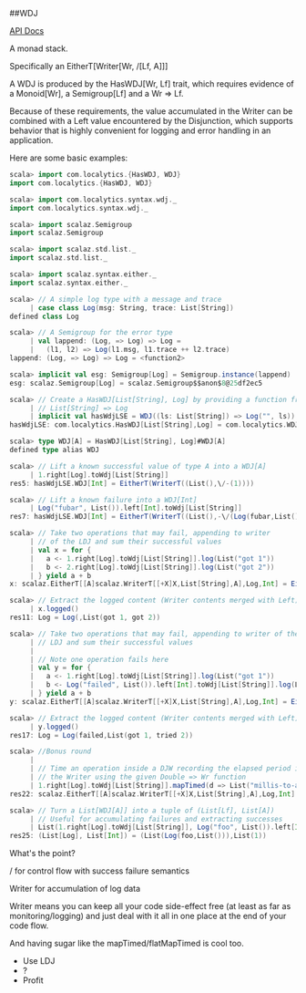 ##WDJ

[API Docs](http://localytics.github.io/wdj/#com.localytics.package)

A monad stack.

Specifically an EitherT[Writer[Wr, \/[Lf, A]]]

A WDJ is produced by the HasWDJ[Wr, Lf] trait, which requires evidence of a
Monoid[Wr], a Semigroup[Lf] and a Wr => Lf.

Because of these requirements, the value accumulated in the Writer can be
combined with a Left value encountered by the Disjunction, which supports
behavior that is highly convenient for logging and error handling in an
application.

Here are some basic examples:

```scala
scala> import com.localytics.{HasWDJ, WDJ}
import com.localytics.{HasWDJ, WDJ}

scala> import com.localytics.syntax.wdj._
import com.localytics.syntax.wdj._

scala> import scalaz.Semigroup
import scalaz.Semigroup

scala> import scalaz.std.list._
import scalaz.std.list._

scala> import scalaz.syntax.either._
import scalaz.syntax.either._

scala> // A simple log type with a message and trace
     | case class Log(msg: String, trace: List[String])
defined class Log

scala> // A Semigroup for the error type
     | val lappend: (Log, => Log) => Log =
     |   (l1, l2) => Log(l1.msg, l1.trace ++ l2.trace)
lappend: (Log, => Log) => Log = <function2>

scala> implicit val esg: Semigroup[Log] = Semigroup.instance(lappend)
esg: scalaz.Semigroup[Log] = scalaz.Semigroup$$anon$8@25df2ec5

scala> // Create a HasWDJ[List[String], Log] by providing a function from
     | // List[String] => Log
     | implicit val hasWdjLSE = WDJ((ls: List[String]) => Log("", ls))
hasWdjLSE: com.localytics.HasWDJ[List[String],Log] = com.localytics.WDJ$$anon$1@6f3e2cff

scala> type WDJ[A] = HasWDJ[List[String], Log]#WDJ[A]
defined type alias WDJ

scala> // Lift a known successful value of type A into a WDJ[A]
     | 1.right[Log].toWdj[List[String]]
res5: hasWdjLSE.WDJ[Int] = EitherT(WriterT((List(),\/-(1))))

scala> // Lift a known failure into a WDJ[Int]
     | Log("fubar", List()).left[Int].toWdj[List[String]]
res7: hasWdjLSE.WDJ[Int] = EitherT(WriterT((List(),-\/(Log(fubar,List())))))

scala> // Take two operations that may fail, appending to writer
     | // of the LDJ and sum their successful values
     | val x = for {
     |   a <- 1.right[Log].toWdj[List[String]].log(List("got 1"))
     |   b <- 2.right[Log].toWdj[List[String]].log(List("got 2"))
     | } yield a + b
x: scalaz.EitherT[[A]scalaz.WriterT[[+X]X,List[String],A],Log,Int] = EitherT(WriterT((List(got 1, got 2),\/-(3))))

scala> // Extract the logged content (Writer contents merged with Left)
     | x.logged()
res11: Log = Log(,List(got 1, got 2))

scala> // Take two operations that may fail, appending to writer of the
     | // LDJ and sum their successful values
     | 
     | // Note one operation fails here
     | val y = for {
     |   a <- 1.right[Log].toWdj[List[String]].log(List("got 1"))
     |   b <- Log("failed", List()).left[Int].toWdj[List[String]].log(List("tried 2"))
     | } yield a + b
y: scalaz.EitherT[[A]scalaz.WriterT[[+X]X,List[String],A],Log,Int] = EitherT(WriterT((List(got 1, tried 2),-\/(Log(failed,List())))))

scala> // Extract the logged content (Writer contents merged with Left)
     | y.logged()
res17: Log = Log(failed,List(got 1, tried 2))

scala> //Bonus round
     | 
     | // Time an operation inside a DJW recording the elapsed period in
     | // the Writer using the given Double => Wr function
     | 1.right[Log].toWdj[List[String]].mapTimed(d => List("millis-to-add-3"++d.toString))(_ + 3)
res22: scalaz.EitherT[[A]scalaz.WriterT[[+X]X,List[String],A],Log,Int] = EitherT(WriterT((List(millis-to-add-30.0),\/-(4))))

scala> // Turn a List[WDJ[A]] into a tuple of (List[Lf], List[A])
     | // Useful for accumulating failures and extracting successes
     | List(1.right[Log].toWdj[List[String]], Log("foo", List()).left[Int].toWdj[List[String]]).tuple()
res25: (List[Log], List[Int]) = (List(Log(foo,List())),List(1))
```

What's the point?

\/ for control flow with success failure semantics

Writer for accumulation of log data

Writer means you can keep all your code side-effect free (at least as
far as monitoring/logging) and just deal with it all in one place at the
end of your code flow.

And having sugar like the mapTimed/flatMapTimed is cool too.

*  Use LDJ
*  ?
*  Profit

